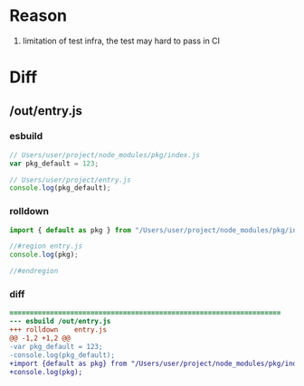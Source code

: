 # Reason
1. limitation of test infra, the test may hard to pass in CI
# Diff
## /out/entry.js
### esbuild
```js
// Users/user/project/node_modules/pkg/index.js
var pkg_default = 123;

// Users/user/project/entry.js
console.log(pkg_default);
```
### rolldown
```js
import { default as pkg } from "/Users/user/project/node_modules/pkg/index";

//#region entry.js
console.log(pkg);

//#endregion
```
### diff
```diff
===================================================================
--- esbuild	/out/entry.js
+++ rolldown	entry.js
@@ -1,2 +1,2 @@
-var pkg_default = 123;
-console.log(pkg_default);
+import {default as pkg} from "/Users/user/project/node_modules/pkg/index";
+console.log(pkg);

```